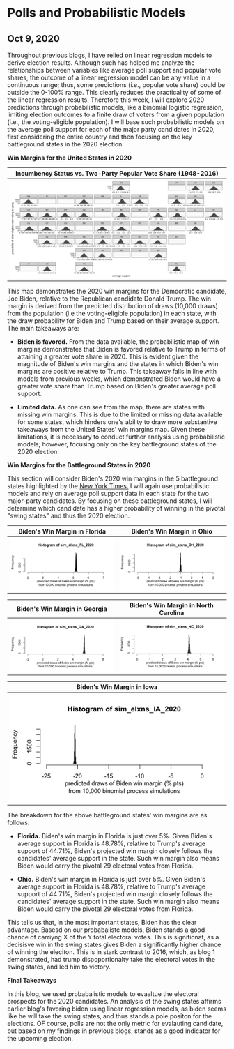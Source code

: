 # Polls and Probabilistic Models
## Oct 9, 2020

Throughout previous blogs, I have relied on linear regression models to derive election results. Although such has helped me analyze the relationships between variables like average poll support and popular vote shares, the outcome of a linear regression model can be any value in a continuous range; thus, some predictions (i.e., popular vote share) could be outside the 0-100% range. This clearly reduces the practicality of some of the linear regression results. Therefore this week, I will explore 2020 predictions through probabilistic models, like a binomial logistic regression, limiting election outcomes to a finite draw of voters from a given population (i.e., the voting-eligible population). I will base such probabilistic models on the average poll support for each of the major party candidates in 2020, first considering the entire country and then focusing on the key battleground states in the 2020 election. 

**Win Margins for the United States in 2020**

|Incumbency Status vs. Two-Party Popular Vote Share (1948-2016) |
|:-:|
|![](Prob1.png)|

This map demonstrates the 2020 win margins for the Democratic candidate, Joe Biden, relative to the Republican candidate Donald Trump. The win margin is derived from the predicted distribution of draws (10,000 draws) from the population (i.e the voting-eligible population) in each state, with the draw probability for Biden and Trump based on their average support. The main takeaways are:

* **Biden is favored.** From the data available, the probabilistic map of win margins demonstrates that Biden is favored relative to Trump in terms of attaining a greater vote share in 2020. This is evident given the magnitude of Biden's win margins and the states in which Biden's win margins are positive relative to Trump. This takeaway falls in line with models from previous weeks, which demonstrated Biden would have a greater vote share than Trump based on Biden's greater average poll support.

* **Limited data.** As one can see from the map, there are states with missing win margins. This is due to the limited or missing data available for some states, which hinders one's ability to draw more substantive takeaways from the United States' win margins map. Given these limitations, it is necessary to conduct further analysis using probabilistic models; however, focusing only on the key battleground states of the 2020 election.

**Win Margins for the Battleground States in 2020**

This section will consider Biden's 2020 win margins in the 5 battleground states highlighted by the [New York Times.](https://www.nytimes.com/interactive/2020/us/elections/election-states-biden-trump.html) I will again use probabilistic models and rely on average poll support data in each state for the two major-party candidates. By focusing on these battleground states, I will determine which candidate has a higher probability of winning in the pivotal "swing states" and thus the 2020 election. 

Biden's Win Margin in Florida  |  Biden's Win Margin in Ohio
:-------------------------:|:-------------------------:
![](Prob2.png)|![](Prob3.png)

Biden's Win Margin in Georgia  |  Biden's Win Margin in North Carolina
:-------------------------:|:-------------------------:
![](Prob4.png)|![](Prob5.png)

|Biden's Win Margin in Iowa |
|:-:|
|![](Prob6.png)|

The breakdown for the above battleground states' win margins are as follows:

* **Florida.** Biden's win margin in Florida is just over 5%. Given Biden's average support in Florida is 48.78%, relative to Trump's average support of 44.71%, Biden's projected win margin closely follows the candidates' average support in the state. Such win margin also means Biden would carry the pivotal 29 electoral votes from Florida. 

* **Ohio.** Biden's win margin in Florida is just over 5%. Given Biden's average support in Florida is 48.78%, relative to Trump's average support of 44.71%, Biden's projected win margin closely follows the candidates' average support in the state. Such win margin also means Biden would carry the pivotal 29 electoral votes from Florida. 

This tells us that, in the most important states, Biden has the clear advantage. Basesd on our probabalistc models, Biden stands a good chance of carriyng X of the Y total electoral votes. This is significnat, as a decisisve win in the swing states gives Biden a significantly higher chance of winning the eleciton. This is in stark contrast to 2016, which, as blog 1 demonstrated, had trump dispoportionalty take the electoral votes in the swing states, and led him to victory. 

**Final Takeaways**

In this blog, we used probabalistic models to evaaltue the electoral prospects for the 2020 candidates. An analysis of the swing states affirms earlier blog's favoring biden using linear regression models, as biden seems like he will take the swing states, and thus stands a pole positon for the elections. OF course, polls are not the only metric for evalauting candidate, but based on my findings in previous blogs, stands as a good indicator for the upcoming election. 







